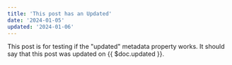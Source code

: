```yaml
---
title: 'This post has an Updated'
date: '2024-01-05'
updated: '2024-01-06'
---
```


This post is for testing if the "updated" metadata property works. It should say that this post was updated on {{ $doc.updated }}.